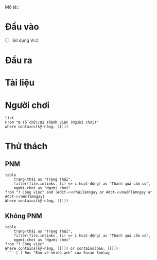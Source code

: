 Mô tả::
# Đầu vào
- [ ] Sử dụng VLC
# Đầu ra
# Tài liệu

# Người chơi
```dataview
list
From "8 Tổ chức/82 Thành viên (Người chơi)" 
where contains(kỹ-năng, [[]])
```


# Thử thách
## PNM
```dataview
table 
	trạng-thái as "Trạng thái", 
	filter(file.inlinks, (i) => i.hoạt-động) as "Thành quả cần có",
	người-chơi as "Người chơi"
from "7 Công việc" and (#đct-🔥🔥Phảilàmngay or #đct-🔥/muốnlàmngay or #đct-🔥/nênlàmngay)
Where contains(kỹ-năng, [[]])
```
## Không PNM
```dataview
table 
	trạng-thái as "Trạng thái", 
	filter(file.inlinks, (i) => i.hoạt-động) as "Thành quả cần có",
	người-chơi as "Người chơi"
from "7 Công việc"
Where contains(kỹ-năng, [[]]) or contains(ban, [[]])
```- [ ] Đọc "Bàn về nhiếp ảnh" của Susan Sontag
